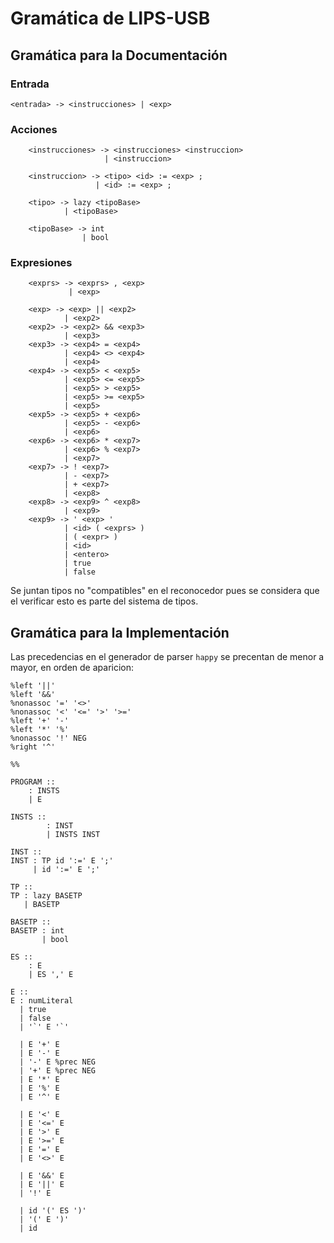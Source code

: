 # Gramática de LIPS-USB

## Gramática para la Documentación

### Entrada

```
<entrada> -> <instrucciones> | <exp>
```

### Acciones

```
    <instrucciones> -> <instrucciones> <instruccion>
                     | <instruccion> 

    <instruccion> -> <tipo> <id> := <exp> ;
                   | <id> := <exp> ;

    <tipo> -> lazy <tipoBase>
            | <tipoBase>

    <tipoBase> -> int
                | bool
```

### Expresiones

```
    <exprs> -> <exprs> , <exp>
             | <exp>

    <exp> -> <exp> || <exp2>
            | <exp2>
    <exp2> -> <exp2> && <exp3>
            | <exp3>
    <exp3> -> <exp4> = <exp4>
            | <exp4> <> <exp4>
            | <exp4>
    <exp4> -> <exp5> < <exp5>
            | <exp5> <= <exp5>
            | <exp5> > <exp5>
            | <exp5> >= <exp5>
            | <exp5>
    <exp5> -> <exp5> + <exp6>
            | <exp5> - <exp6>
            | <exp6>
    <exp6> -> <exp6> * <exp7>
            | <exp6> % <exp7>
            | <exp7>
    <exp7> -> ! <exp7>
            | - <exp7>
            | + <exp7>
            | <exp8>
    <exp8> -> <exp9> ^ <exp8>
            | <exp9>
    <exp9> -> ' <exp> '
            | <id> ( <exprs> ) 
            | ( <expr> ) 
            | <id>
            | <entero>
            | true 
            | false
```

Se juntan tipos no "compatibles" en el reconocedor pues se considera que el verificar esto es parte del sistema de tipos.

## Gramática para la Implementación

Las precedencias en el generador de parser `happy` se precentan de menor a mayor, en orden de aparicion:

```
%left '||'
%left '&&'
%nonassoc '=' '<>'
%nonassoc '<' '<=' '>' '>='
%left '+' '-'
%left '*' '%'
%nonassoc '!' NEG
%right '^'

%%

PROGRAM ::
    : INSTS
    | E

INSTS ::
        : INST
        | INSTS INST

INST ::
INST : TP id ':=' E ';'
     | id ':=' E ';'

TP ::
TP : lazy BASETP
   | BASETP

BASETP ::
BASETP : int
       | bool

ES ::
    : E
    | ES ',' E

E ::
E : numLiteral
  | true
  | false
  | '`' E '`'

  | E '+' E
  | E '-' E
  | '-' E %prec NEG
  | '+' E %prec NEG
  | E '*' E
  | E '%' E
  | E '^' E

  | E '<' E
  | E '<=' E
  | E '>' E
  | E '>=' E
  | E '=' E
  | E '<>' E

  | E '&&' E
  | E '||' E
  | '!' E

  | id '(' ES ')'
  | '(' E ')'
  | id
```

